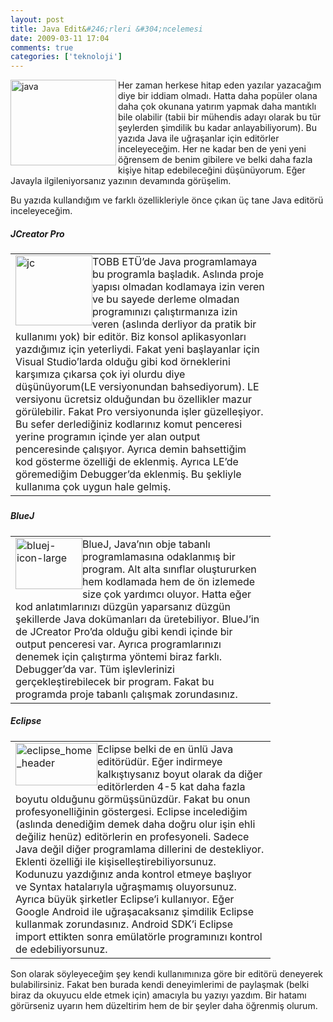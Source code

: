 ```yaml
---
layout: post
title: Java Edit&#246;rleri &#304;ncelemesi
date: 2009-03-11 17:04
comments: true
categories: ['teknoloji']
---
```

<p><a href="http://ttfaf.files.wordpress.com/2009/03/java.jpg"><img title="java" style="border-right:0;border-top:0;display:inline;border-left:0;border-bottom:0;" height="137" alt="java" src="http://ttfaf.files.wordpress.com/2009/03/java-thumb.jpg" width="169" align="left" border="0" /></a> Her zaman herkese hitap eden yazılar yazacağım diye bir iddiam olmadı. Hatta daha popüler olana daha çok okunana yatırım yapmak daha mantıklı bile olabilir (tabii bir mühendis adayı olarak bu tür şeylerden şimdilik bu kadar anlayabiliyorum). Bu yazıda Java ile uğraşanlar için editörler inceleyeceğim. Her ne kadar ben de yeni yeni öğrensem de benim gibilere ve belki daha fazla kişiye hitap edebileceğini düşünüyorum. Eğer Javayla ilgileniyorsanız yazının devamında görüşelim.</p> <!--more-->  <p>Bu yazıda kullandığım ve farklı özellikleriyle önce çıkan üç tane Java editörü inceleyeceğim.</p>  <h5>JCreator Pro</h5>  <table cellspacing="0" cellpadding="2" width="400" border="0"><tbody>     <tr>       <td valign="top" width="400"><a href="http://ttfaf.files.wordpress.com/2009/03/jc.gif"><img title="jc" style="border-right:0;border-top:0;display:inline;margin-left:0;border-left:0;margin-right:0;border-bottom:0;" height="112" alt="jc" src="http://ttfaf.files.wordpress.com/2009/03/jc-thumb.gif" width="123" align="left" border="0" /></a> TOBB ETÜ’de Java programlamaya bu programla başladık. Aslında proje yapısı olmadan kodlamaya izin veren ve bu sayede derleme olmadan programınızı çalıştırmanıza izin veren (aslında derliyor da pratik bir kullanımı yok) bir editör. Biz konsol aplikasyonları yazdığımız için yeterliydi. Fakat yeni başlayanlar için Visual Studio’larda olduğu gibi kod örneklerini karşımıza çıkarsa çok iyi olurdu diye düşünüyorum(LE versiyonundan bahsediyorum). LE versiyonu ücretsiz olduğundan bu özellikler mazur görülebilir. Fakat Pro versiyonunda işler güzelleşiyor. Bu sefer derlediğiniz kodlarınız komut penceresi yerine programın içinde yer alan output penceresinde çalışıyor. Ayrıca demin bahsettiğim kod gösterme özelliği de eklenmiş. Ayrıca LE’de göremediğim Debugger’da eklenmiş. Bu şekliyle kullanıma çok uygun hale gelmiş.</td>     </tr>   </tbody></table>  <h5></h5>  <h5>BlueJ</h5>  <table cellspacing="0" cellpadding="2" width="400" border="0"><tbody>     <tr>       <td valign="top" width="400"><a href="http://ttfaf.files.wordpress.com/2009/03/bluejiconlarge.gif"><img title="bluej-icon-large" style="border-right:0;border-top:0;display:inline;margin-left:0;border-left:0;margin-right:0;border-bottom:0;" height="82" alt="bluej-icon-large" src="http://ttfaf.files.wordpress.com/2009/03/bluejiconlarge-thumb.gif" width="107" align="left" border="0" /></a> BlueJ, Java’nın obje tabanlı programlamasına odaklanmış bir program. Alt alta sınıflar oluştururken hem kodlamada hem de ön izlemede size çok yardımcı oluyor. Hatta eğer kod anlatımlarınızı düzgün yaparsanız düzgün şekillerde Java dokümanları da üretebiliyor. BlueJ’in de JCreator Pro’da olduğu gibi kendi içinde bir output penceresi var. Ayrıca programlarınızı denemek için çalıştırma yöntemi biraz farklı. Debugger’da var. Tüm işlevlerinizi gerçekleştirebilecek bir program. Fakat bu programda proje tabanlı çalışmak zorundasınız.</td>     </tr>   </tbody></table>  <h5>Eclipse</h5>  <table cellspacing="0" cellpadding="2" width="400" border="0"><tbody>     <tr>       <td valign="top" width="400"><a href="http://ttfaf.files.wordpress.com/2009/03/eclipse-home-header.jpg"><img title="eclipse_home_header" style="border-right:0;border-top:0;display:inline;margin-left:0;border-left:0;margin-right:0;border-bottom:0;" height="68" alt="eclipse_home_header" src="http://ttfaf.files.wordpress.com/2009/03/eclipse-home-header-thumb.jpg" width="131" align="left" border="0" /></a> Eclipse belki de en ünlü Java editörüdür. Eğer indirmeye kalkıştıysanız boyut olarak da diğer editörlerden 4-5 kat daha fazla boyutu olduğunu görmüşsünüzdür. Fakat bu onun profesyonelliğinin göstergesi. Eclipse incelediğim (aslında denediğim demek daha doğru olur işin ehli değiliz henüz) editörlerin en profesyoneli. Sadece Java değil diğer programlama dillerini de destekliyor. Eklenti özelliği ile kişiselleştirebiliyorsunuz. Kodunuzu yazdığınız anda kontrol etmeye başlıyor ve Syntax hatalarıyla uğraşmamış oluyorsunuz. Ayrıca büyük şirketler Eclipse’i kullanıyor. Eğer Google Android ile uğraşacaksanız şimdilik Eclipse kullanmak zorundasınız. Android SDK’i Eclipse import ettikten sonra emülatörle programınızı kontrol de edebiliyorsunuz.</td>     </tr>   </tbody></table>  <p>Son olarak söyleyeceğim şey kendi kullanımınıza göre bir editörü deneyerek bulabilirsiniz. Fakat ben burada kendi deneyimlerimi de paylaşmak (belki biraz da okuyucu elde etmek için) amacıyla bu yazıyı yazdım. Bir hatamı görürseniz uyarın hem düzeltirim hem de bir şeyler daha öğrenmiş olurum.</p>
